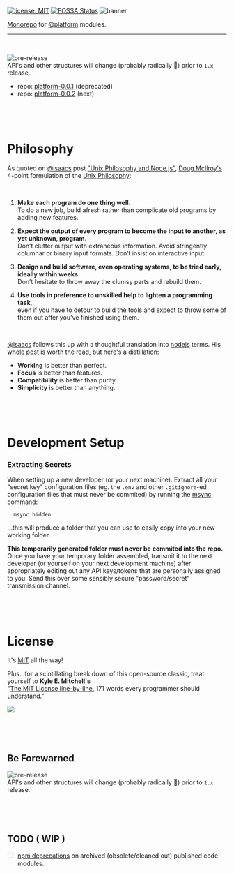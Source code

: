 [![license: MIT](https://img.shields.io/badge/license-MIT-blue.svg)](https://opensource.org/licenses/MIT)
[![FOSSA Status](https://app.fossa.com/api/projects/git%2Bgithub.com%2Fuiharness%2Fplatform.svg?type=shield)](https://app.fossa.com/projects/git%2Bgithub.com%2Fuiharness%2Fplatform?ref=badge_shield)
![banner](https://user-images.githubusercontent.com/185555/88729229-76ac1280-d187-11ea-81c6-14146ec64848.png)

[Monorepo](https://en.wikipedia.org/wiki/Monorepo) for [@platform](https://www.npmjs.com/org/platform) modules.

---

<p>&nbsp;</p>

![pre-release](https://img.shields.io/badge/Status-pre--release-orange.svg)  
API's and other structures will change (probably radically 🐷) prior to `1.x` release.

- repo: [platform-0.0.1](https://github.com/uiharness/platform-0.0.1) (deprecated)
- repo: [platform-0.0.2](https://github.com/philcockfield/platform-0.0.2) (next)



<p>&nbsp;</p>
<p>&nbsp;</p>


# Philosophy

As quoted on [@isaacs](https://www.npmjs.com/~isaacs) post ["Unix Philosophy and Node.js"](https://blog.izs.me/2013/04/unix-philosophy-and-nodejs), [Doug McIlroy's](https://en.wikipedia.org/wiki/Douglas_McIlroy) 4-point formulation of the [Unix Philosophy](http://www.catb.org/esr/writings/taoup/html/ch01s06.html):

<p>&nbsp;</p>

1. **Make each program do one thing well.**  
   To do a new job, build afresh rather than complicate old programs by adding new features.


2. **Expect the output of every program to become the input to another, as yet unknown, program.**  
   Don’t clutter output with extraneous information. Avoid stringently columnar or binary input formats. Don’t insist on interactive input.


3. **Design and build software, even operating systems, to be tried early, ideally within weeks.**  
Don’t hesitate to throw away the clumsy parts and rebuild them.


4. **Use tools in preference to unskilled help to lighten a programming task**,  
   even if you have to detour to build the tools and expect to throw some of them out after you’ve finished using them.

<p>&nbsp;</p>

[@isaacs](https://www.npmjs.com/~isaacs) follows this up with a thoughtful translation into [nodejs](https://nodejs.org) terms. His [whole post](https://blog.izs.me/2013/04/unix-philosophy-and-nodejs) is worth the read, but here's a distillation:

- **Working** is better than perfect.
- **Focus** is better than features.
- **Compatibility** is better than purity.
- **Simplicity** is better than anything.


<p>&nbsp;</p>
<p>&nbsp;</p>


# Development Setup

### Extracting Secrets

When setting up a new developer (or your next machine). Extract all your "secret key" configuration files (eg. the `.env` and other `.gitignore`-ed configuration files that must never be commited) by running the [msync](https://github.com/philcockfield/msync) command:


      msync hidden


...this will produce a folder that you can use to easily copy into your new working folder.  

**This temporarily generated folder must never be commited into the repo.**  Once you have your temporary folder assembled, transmit it to the next developer (or yourself on your next development machine) after appropriately editing out any API keys/tokens that are personally assigned to you. Send this over some sensibly secure "password/secret" transmission channel.


<p>&nbsp;</p>
<p>&nbsp;</p>


# License
It's [MIT](LICENSE) all the way!  

Plus...for a scintillating break down of this open-source classic, treat yourself to **Kyle E. Mitchell's**  
"[The MIT License line-by-line.](https://writing.kemitchell.com/2016/09/21/MIT-License-Line-by-Line.html) 171 words every programmer should understand."

<a href="https://app.fossa.io/projects/git%2Bgithub.com%2Fuiharness%2Fplatform?ref=badge_large" alt="FOSSA Status"><img src="https://app.fossa.io/api/projects/git%2Bgithub.com%2Fuiharness%2Fplatform.svg?type=large"/></a>

<p>&nbsp;</p>
<p>&nbsp;</p>



## Be Forewarned
![pre-release](https://img.shields.io/badge/Status-pre--release-orange.svg)  
API's and other structures will change (probably radically 🐷) prior to `1.x` release.


<p>&nbsp;</p>
<p>&nbsp;</p>



## TODO ( WIP )

- [ ] [npm deprecations](https://docs.npmjs.com/cli/v7/commands/npm-deprecate) on archived (obsolete/cleaned out) published code modules.